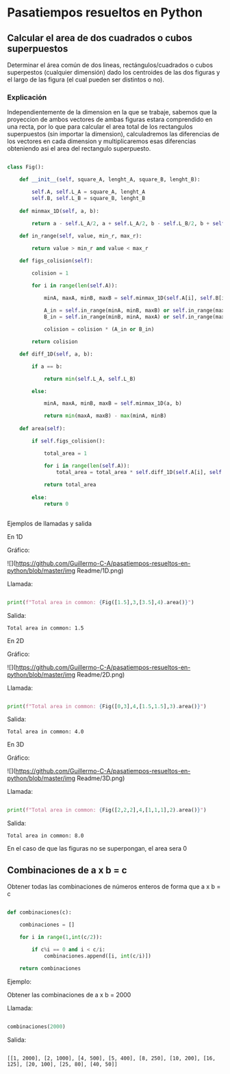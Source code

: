 # Pasatiempos resueltos en Python

## Calcular el area de dos cuadrados o cubos superpuestos

Determinar el área común de dos lineas, rectángulos/cuadrados o cubos superpestos (cualquier dimensión) dado los centroides de las dos figuras  y el largo de las figura (el cual pueden ser distintos o no).

### Explicación

Independientemente de la dimension en la que se trabaje, sabemos que la proyeccion de ambos vectores de ambas figuras estara comprendido en una recta, por lo que para calcular el area total de los rectangulos superpuestos (sin importar la dimension), calculadremos las diferencias de los vectores en cada dimension y multiplicaremos esas diferencias obteniendo asi el area del rectangulo superpuesto.

```python

class Fig():

    def __init__(self, square_A, lenght_A, square_B, lenght_B):

        self.A, self.L_A = square_A, lenght_A
        self.B, self.L_B = square_B, lenght_B
    
    def minmax_1D(self, a, b):

        return a - self.L_A/2, a + self.L_A/2, b - self.L_B/2, b + self.L_B/2        
    
    def in_range(self, value, min_r, max_r):

        return value > min_r and value < max_r

    def figs_colision(self):

        colision = 1

        for i in range(len(self.A)):

            minA, maxA, minB, maxB = self.minmax_1D(self.A[i], self.B[i])
            
            A_in = self.in_range(minA, minB, maxB) or self.in_range(maxA, minB, maxB)
            B_in = self.in_range(minB, minA, maxA) or self.in_range(maxB, minA, maxA)

            colision = colision * (A_in or B_in)

        return colision

    def diff_1D(self, a, b):

        if a == b:

            return min(self.L_A, self.L_B)

        else:

            minA, maxA, minB, maxB = self.minmax_1D(a, b)

            return min(maxA, maxB) - max(minA, minB)
    
    def area(self):

        if self.figs_colision():

            total_area = 1

            for i in range(len(self.A)):
                total_area = total_area * self.diff_1D(self.A[i], self.B[i])
            
            return total_area
        
        else:
            return 0
        
```

Ejemplos de llamadas y salida

En 1D

Gráfico:

![](https://github.com/Guillermo-C-A/pasatiempos-resueltos-en-python/blob/master/img Readme/1D.png)

Llamada:

```python

print(f"Total area in common: {Fig([1.5],3,[3.5],4).area()}")

```

Salida:

```
Total area in common: 1.5
```

En 2D

Gráfico:

![](https://github.com/Guillermo-C-A/pasatiempos-resueltos-en-python/blob/master/img Readme/2D.png)

Llamada:

```python

print(f"Total area in common: {Fig([0,3],4,[1.5,1.5],3).area()}")

```

Salida:

```
Total area in common: 4.0
```

En 3D

Gráfico:

![](https://github.com/Guillermo-C-A/pasatiempos-resueltos-en-python/blob/master/img Readme/3D.png)

Llamada:

```python

print(f"Total area in common: {Fig([2,2,2],4,[1,1,1],2).area()}")

```

Salida:

```
Total area in common: 8.0
```

En el caso de que las figuras no se superpongan, el area sera 0

## Combinaciones de a x b = c

Obtener todas las combinaciones de números enteros de forma que a x b = c

```python

def combinaciones(c):

    combinaciones = []

    for i in range(1,int(c/2)):

        if c%i == 0 and i < c/i:
            combinaciones.append([i, int(c/i)])
    
    return combinaciones

```

Ejemplo:

Obtener las combinaciones de a x b = 2000

Llamada:

```python

combinaciones(2000)

```

Salida:

```

[[1, 2000], [2, 1000], [4, 500], [5, 400], [8, 250], [10, 200], [16, 125], [20, 100], [25, 80], [40, 50]]

```